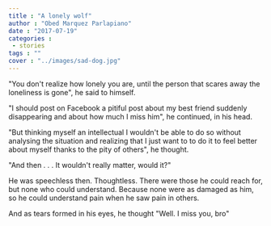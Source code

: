 ```yaml
---
title : "A lonely wolf"
author : "Obed Marquez Parlapiano"
date : "2017-07-19"
categories : 
 - stories
tags : ""
cover : "../images/sad-dog.jpg"
---
```


"You don't realize how lonely you are, until the person that scares away the loneliness is gone", he said to himself.

"I should post on Facebook a pitiful post about my best friend suddenly disappearing and about how much I miss him", he continued, in his head.

"But thinking myself an intellectual I wouldn't be able to do so without analysing the situation and realizing that I just want to to do it to feel better about myself thanks to the pity of others", he thought.

"And then . . . It wouldn't really matter, would it?"

He was speechless then. Thoughtless. There were those he could reach for, but none who could understand. Because none were as damaged as him, so he could understand pain when he saw pain in others.

And as tears formed in his eyes, he thought "Well. I miss you, bro"
